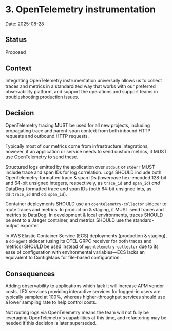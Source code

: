 # 3. OpenTelemetry instrumentation

Date: 2025-08-28

## Status

Proposed

## Context

Integrating OpenTelemetry instrumentation universally allows us to collect
traces and metrics in a standardized way that works with our preferred
observability platform, and support the operations and support teams in
troubleshooting production issues.

## Decision

OpenTelemetry tracing MUST be used for all new projects, including propagating
trace and parent-span context from both inbound HTTP requests and outbound HTTP
requests.

Typically most of our metrics come from infrastructure integrations; however,
if an application or service needs to send custom metrics, it MUST use
OpenTelemetry to send these.

Structured logs emitted by the application over `stdout` or `stderr` MUST
include trace and span IDs for log correlation. Logs SHOULD include both
OpenTelemetry-formatted trace & span IDs (lowercase hex-encoded 128-bit and
64-bit unsigned integers, respectively, as `trace_id` and `span_id`) _and_
DataDog-formatted trace and span IDs (both 64-bit unsigned ints, as
`dd.trace_id` and `dd.span_id`).

Container deployments SHOULD use an `opentelemetry-collector` sidecar to route
traces and metrics. In production & staging, it MUST send traces and metrics to
DataDog. In development & local environments, traces SHOULD be sent to a Jaeger
container, and metrics SHOULD use the standard-output exporter.

In AWS Elastic Container Service (ECS) deployments (production & staging), a
`dd-agent` sidecar (using its OTEL GRPC receiver for both traces and metrics)
SHOULD be used instead of `opentelemetry-collector` due to its ease of
configuration with environmental variables—ECS lacks an equivalent to
ConfigMaps for file-based configuration.

## Consequences

Adding observability to applications which lack it will increase APM vendor
costs. LFX services providing interactive services for logged-in users are
typically sampled at 100%, whereas higher-throughput services should use a
lower sampling rate to help control costs.

Not routing logs via OpenTelemetry means the team will not fully be leveraging
OpenTelemetry's capabilities at this time, and refactoring may be needed if
this decision is later superseded.
